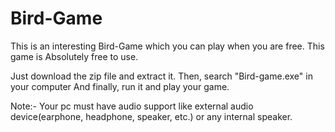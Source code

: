 # Bird-Game
This is an interesting Bird-Game which you can play when you are free. 
This game is Absolutely free to use.

Just download the zip file and extract it.
Then, search "Bird-game.exe" in your computer
And finally, run it and play your game.

Note:- Your pc must have audio support like external audio device(earphone, headphone, speaker, etc.) or any internal speaker.

